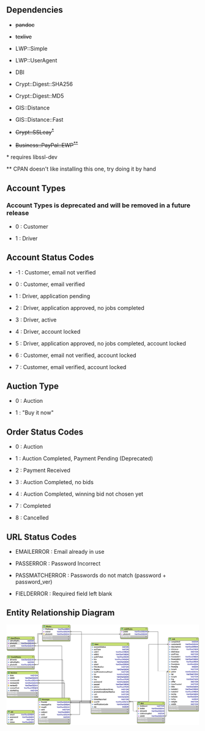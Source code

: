 ## Dependencies

- ~~pandoc~~

- ~~texlive~~

- LWP::Simple

- LWP::UserAgent

- DBI

- Crypt::Digest::SHA256

- Crypt::Digest::MD5

- GIS::Distance

- GIS::Distance::Fast

- ~~Crypt::SSLeay<sup>*</sup>~~

- ~~Business::PayPal::EWP<sup>**</sup>~~

\* requires libssl-dev

** CPAN doesn't like installing this one, try doing it by hand

## Account Types

### Account Types is deprecated and will be removed in a future release

- 0 : Customer

- 1 : Driver

## Account Status Codes

- -1 : Customer, email not verified

- 0 : Customer, email verified

- 1 : Driver, application pending

- 2 : Driver, application approved, no jobs completed
  
- 3 : Driver, active

- 4 : Driver, account locked

- 5 : Driver, application approved, no jobs completed, account locked

- 6 : Customer, email not verified, account locked

- 7 : Customer, email verified, account locked

## Auction Type

- 0 : Auction

- 1 : "Buy it now"

## Order Status Codes

- 0 : Auction

- 1 : Auction Completed, Payment Pending (Deprecated)

- 2 : Payment Received

- 3 : Auction Completed, no bids

- 4 : Auction Completed, winning bid not chosen yet

- 7 : Completed

- 8 : Cancelled

## URL Status Codes

- EMAILERROR : Email already in use

- PASSERROR : Password Incorrect

- PASSMATCHERROR : Passwords do not match (password + password\_ver)

- FIELDERROR : Required field left blank

## Entity Relationship Diagram

![](imgs/2018-06-21_ERD.png)


